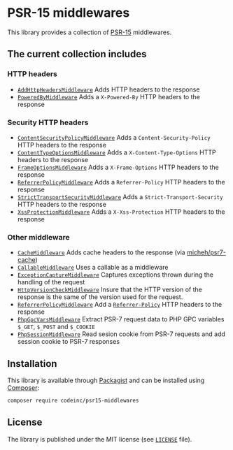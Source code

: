 # PSR-15 middlewares 

This library provides a collection of [PSR-15](https://www.php-fig.org/psr/psr-15/) middlewares. 



## The current collection includes

### HTTP headers
* [`AddHttpHeadersMiddleware`](src/HttpHeaders/AddHttpHeadersMiddleware.php) Adds HTTP headers to the response
* [`PoweredByMiddleware`](src/HttpHeaders/PoweredByMiddleware.php) Adds a `X-Powered-By` HTTP headers to the response

### Security HTTP headers
* [`ContentSecurityPolicyMiddleware`](src/HttpHeaders/Security/ContentSecurityPolicyMiddleware.php) Adds a `Content-Security-Policy` HTTP headers to the response
* [`ContentTypeOptionsMiddleware`](src/HttpHeaders/Security/ContentTypeOptionsMiddleware.php) Adds a `X-Content-Type-Options` HTTP headers to the response
* [`FrameOptionsMiddleware`](src/HttpHeaders/Security/FrameOptionsMiddleware.php) Adds a `X-Frame-Options` HTTP headers to the response
* [`ReferrerPolicyMiddleware`](src/HttpHeaders/Security/ReferrerPolicyMiddleware.php) Adds a `Referrer-Policy` HTTP headers to the response
* [`StrictTransportSecurityMiddleware`](src/HttpHeaders/Security/StrictTransportSecurityMiddleware.php) Adds a `Strict-Transport-Security` HTTP headers to the response
* [`XssProtectionMiddleware`](src/HttpHeaders/Security/XssProtectionMiddleware.php) Adds a `X-Xss-Protection` HTTP headers to the response


### Other middleware
* [`CacheMiddleware`](src/CacheMiddleware.php) Adds cache headers to the response (via [micheh/psr7-cache](https://packagist.org/packages/micheh/psr7-cache))
* [`CallableMiddleware`](src/CallableMiddleware.php) Uses a callable as a middleware 
* [`ExceptionCaptureMiddleware`](src/ExceptionCaptureMiddleware.php) Captures exceptions thrown during the handling of the request 
* [`HttpVersionCheckMiddleware`](src/HttpVersionCheckMiddleware.php) Insure that the HTTP version of the response is the same of the version used for the request.
* [`ReferrerPolicyMiddleware`](src/ReferrerPolicyMiddleware.php) Add a [`Referrer-Policy`](https://developer.mozilla.org/en-US/docs/Web/HTTP/Headers/Referrer-Policy) HTTP headers to the response
* [`PhpGpcVarsMiddleware`](src/PhpGpcVarsMiddleware.php) Extract PSR-7 request data to PHP GPC variables `$_GET`, `$_POST` and `$_COOKIE`
* [`PhpSessionMiddleware`](src/PhpSessionMiddleware.php) Read sesion cookie from PSR-7 requests and add session cookie to PSR-7 responses


## Installation

This library is available through [Packagist](https://packagist.org/packages/codeinc/psr15-middlewares) and can be installed using [Composer](https://getcomposer.org/): 

```bash
composer require codeinc/psr15-middlewares
```

## License

The library is published under the MIT license (see [`LICENSE`](LICENSE) file).
